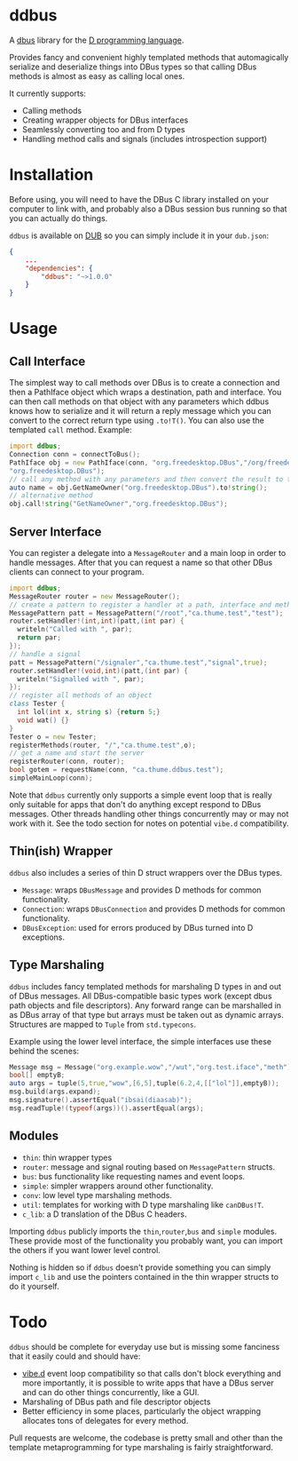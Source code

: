# ddbus

A [dbus](http://www.freedesktop.org/wiki/Software/dbus/) library for the [D programming language](http://dlang.org).

Provides fancy and convenient highly templated methods that automagically serialize and deserialize things into DBus types so that calling DBus methods is almost as easy as calling local ones.

It currently supports:

- Calling methods
- Creating wrapper objects for DBus interfaces
- Seamlessly converting too and from D types
- Handling method calls and signals (includes introspection support)

# Installation

Before using, you will need to have the DBus C library installed on your computer to link with, and probably also a DBus session bus running so that you can actually do things.

`ddbus` is available on [DUB](http://code.dlang.org/packages/ddbus) so you can simply include it in your `dub.json`:
```json
{
	...
	"dependencies": {
		"ddbus": "~>1.0.0"
	}
}
```

# Usage

## Call Interface

The simplest way to call methods over DBus is to create a connection and then a PathIface object
which wraps a destination, path and interface. You can then call methods on that object with any
parameters which ddbus knows how to serialize and it will return a reply message which you can convert
to the correct return type using `.to!T()`. You can also use the templated `call` method. Example:

```d
import ddbus;
Connection conn = connectToBus();
PathIface obj = new PathIface(conn, "org.freedesktop.DBus","/org/freedesktop/DBus",
"org.freedesktop.DBus");
// call any method with any parameters and then convert the result to the right type.
auto name = obj.GetNameOwner("org.freedesktop.DBus").to!string();
// alternative method
obj.call!string("GetNameOwner","org.freedesktop.DBus");
```

## Server Interface

You can register a delegate into a `MessageRouter` and a main loop in order to handle messages.
After that you can request a name so that other DBus clients can connect to your program.

```d
import ddbus;
MessageRouter router = new MessageRouter();
// create a pattern to register a handler at a path, interface and method
MessagePattern patt = MessagePattern("/root","ca.thume.test","test");
router.setHandler!(int,int)(patt,(int par) {
  writeln("Called with ", par);
  return par;
});
// handle a signal
patt = MessagePattern("/signaler","ca.thume.test","signal",true);
router.setHandler!(void,int)(patt,(int par) {
  writeln("Signalled with ", par);
});
// register all methods of an object
class Tester {
  int lol(int x, string s) {return 5;}
  void wat() {}
}
Tester o = new Tester;
registerMethods(router, "/","ca.thume.test",o);
// get a name and start the server
registerRouter(conn, router);
bool gotem = requestName(conn, "ca.thume.ddbus.test");
simpleMainLoop(conn);
```

Note that `ddbus` currently only supports a simple event loop that is really only suitable for apps that don't do
anything except respond to DBus messages. Other threads handling other things concurrently may or may not work with it. See the todo section for notes on potential `vibe.d` compatibility.

## Thin(ish) Wrapper

`ddbus` also includes a series of thin D struct wrappers over the DBus types.
- `Message`: wraps `DBusMessage` and provides D methods for common functionality.
- `Connection`: wraps `DBusConnection` and provides D methods for common functionality.
- `DBusException`: used for errors produced by DBus turned into D exceptions.

## Type Marshaling

`ddbus` includes fancy templated methods for marshaling D types in and out of DBus messages.
All DBus-compatible basic types work (except dbus path objects and file descriptors).
Any forward range can be marshalled in as DBus array of that type but arrays must be taken out as dynamic arrays.
Structures are mapped to `Tuple` from `std.typecons`.

Example using the lower level interface, the simple interfaces use these behind the scenes:
```d
Message msg = Message("org.example.wow","/wut","org.test.iface","meth");
bool[] emptyB;
auto args = tuple(5,true,"wow",[6,5],tuple(6.2,4,[["lol"]],emptyB));
msg.build(args.expand);
msg.signature().assertEqual("ibsai(diaasab)");
msg.readTuple!(typeof(args))().assertEqual(args);
```

## Modules

- `thin`: thin wrapper types
- `router`: message and signal routing based on `MessagePattern` structs.
- `bus`: bus functionality like requesting names and event loops.
- `simple`: simpler wrappers around other functionality.
- `conv`: low level type marshaling methods.
- `util`: templates for working with D type marshaling like `canDBus!T`.
- `c_lib`: a D translation of the DBus C headers.

Importing `ddbus` publicly imports the `thin`,`router`,`bus` and `simple` modules.
These provide most of the functionality you probably want,
you can import the others if you want lower level control.

Nothing is hidden so if `ddbus` doesn't provide something you can simply import `c_lib` and use the pointers
contained in the thin wrapper structs to do it yourself.

# Todo

`ddbus` should be complete for everyday use but is missing some fanciness that it easily could and should have:

- [vibe.d](http://vibed.org/) event loop compatibility so that calls don't block everything and more importantly, it is possible to write apps that have a DBus server and can do other things concurrently, like a GUI.
- Marshaling of DBus path and file descriptor objects
- Better efficiency in some places, particularly the object wrapping allocates tons of delegates for every method.

Pull requests are welcome, the codebase is pretty small and other than the template metaprogramming for type marshaling is fairly straightforward.
